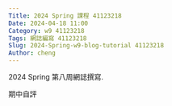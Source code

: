 ```yaml
---
Title: 2024 Spring 課程 41123218
Date: 2024-04-18 11:00
Category: w9 41123218
Tags: 網誌編寫 41123218
Slug: 2024-Spring-w9-blog-tutorial 41123218
Author: cheng
---
```


2024 Spring 第八周網誌撰寫.

<!-- PELICAN_END_SUMMARY -->

期中自評